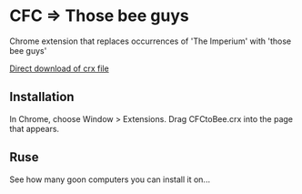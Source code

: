CFC => Those bee guys
=====================

Chrome extension that replaces occurrences of 'The Imperium' with 'those bee guys'

[Direct download of crx file](https://github.com/wtfrank/cfc-to-bee/blob/master/CFCtoBee.crx?raw=true)


Installation
------------

In Chrome, choose Window > Extensions.  Drag CFCtoBee.crx into the page that appears.

Ruse
----

See how many goon computers you can install it on...
